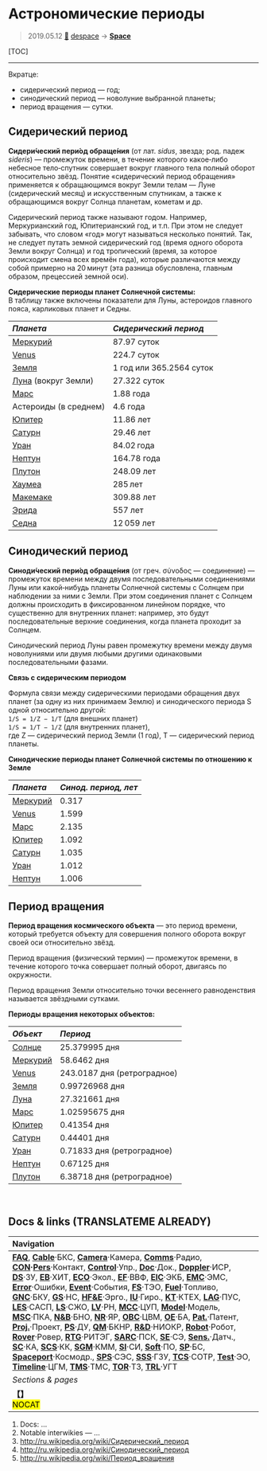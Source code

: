 # Астрономические периоды
> 2019.05.12 [🚀](../index/index.md) [despace](index.md) → **[Space](index.md)**

[TOC]

---

Вкратце:

   - сидерический период — год;
   - синодический период — новолуние выбранной планеты;
   - период вращения — сутки.


## Сидерический период
**Сидери́ческий пери́од обраще́ния** (от лат. *sidus*, звезда; род. падеж *sideris*) — промежуток времени, в течение которого какое‑либо небесное тело‑спутник совершает вокруг главного тела полный оборот относительно звёзд. Понятие «сидерический период обращения» применяется к обращающимся вокруг Земли телам — Луне (сидерический месяц) и искусственным спутникам, а также к обращающимся вокруг Солнца планетам, кометам и др.

Сидерический период также называют годом. Например, Меркурианский год, Юпитерианский год, и т.п. При этом не следует забывать, что словом «год» могут называться несколько понятий. Так, не следует путать земной сидерический год (время одного оборота Земли вокруг Солнца) и год тропический (время, за которое происходит смена всех времён года), которые различаются между собой примерно на 20 минут (эта разница обусловлена, главным образом, прецессией земной оси).

**Сидерические периоды планет Солнечной системы:**  
В таблицу также включены показатели для Луны, астероидов главного пояса, карликовых планет и Седны.

|*Планета*|*Сидерический период*|
|:--|:--|
|[Меркурий](mercury.md)|87.97 суток|
|[Venus](venus.md)|224.7 суток|
|[Земля](earth.md)|1 год или 365.2564 суток|
|[Луна](moon.md) (вокруг Земли)|27.322 суток|
|[Марс](mars.md)|1.88 года|
|Астероиды (в среднем)|4.6 года|
|[Юпитер](jupiter.md)|11.86 лет|
|[Сатурн](saturn.md)|29.46 лет|
|[Уран](uranus.md)|84.02 года|
|[Нептун](neptune.md)|164.78 года|
|[Плутон](pluto.md)|248.09 лет|
|[Хаумеа](haumea.md)|285 лет|
|[Макемаке](makemake.md)|309.88 лет|
|[Эрида](eris.md)|557 лет|
|[Седна](sedna.md)|12 059 лет|



## Синодический период
**Синоди́ческий пери́од обраще́ния** (от греч. σύνοδος — соединение) — промежуток времени между двумя последовательными соединениями Луны или какой‑нибудь планеты Солнечной системы с Солнцем при наблюдении за ними с Земли. При этом соединения планет с Солнцем должны происходить в фиксированном линейном порядке, что существенно для внутренних планет: например, это будут последовательные верхние соединения, когда планета проходит за Солнцем.

Синодический период Луны равен промежутку времени между двумя новолуниями или двумя любыми другими одинаковыми последовательными фазами.

**Связь с сидерическим периодом**

Формула связи между сидерическими периодами обращения двух планет (за одну из них принимаем Землю) и синодического периода S одной относительно другой:  
`1/S = 1/Z − 1/T` (для внешних планет)  
`1/S = 1/T − 1/Z` (для внутренних планет),  
где Z — сидерический период Земли (1 год), Т — сидерический период планеты.

**Синодические периоды планет Солнечной системы по отношению к Земле**

|*Планета*|*Синод. период, лет*|
|:--|:--|
|[Меркурий](mercury.md)|0.317|
|[Venus](venus.md)|1.599|
|[Марс](mars.md)|2.135|
|[Юпитер](jupiter.md)|1.092|
|[Сатурн](saturn.md)|1.035|
|[Уран](uranus.md)|1.012|
|[Нептун](neptune.md)|1.006|



## Период вращения
**Период вращения космического объекта** — это период времени, который требуется объекту для совершения полного оборота вокруг своей оси относительно звёзд.

Период вращения (физический термин) — промежуток времени, в течение которого точка совершает полный оборот, двигаясь по окружности.

Период вращения Земли относительно точки весеннего равноденствия называется звёздными сутками.

**Периоды вращения некоторых объектов:**

|*Объект*|*Период*|
|:--|:--|
|[Солнце](sun.md)|25.379995 дня|
|[Меркурий](mercury.md)|58.6462 дня|
|[Venus](venus.md)|243.0187 дня (ретроградное)|
|[Земля](earth.md)|0.99726968 дня|
|[Луна](moon.md)|27.321661 дня|
|[Марс](mars.md)|1.02595675 дня|
|[Юпитер](jupiter.md)|0.41354 дня|
|[Сатурн](saturn.md)|0.44401 дня|
|[Уран](uranus.md)|0.71833 дня (ретроградное)|
|[Нептун](neptune.md)|0.67125 дня|
|[Плутон](pluto.md)|6.38718 дня (ретроградное)|



<p style="page-break-after:always"> </p>

## Docs & links (TRANSLATEME ALREADY)
|Navigation|
|:--|
|**[FAQ](faq.md)**, **[Cable](cable.md)**·БКС, **[Camera](cam.md)**·Камера, **[Comms](comms.md)**·Радио, **[CON](contact.md)·[Pers](person.md)**·Контакт, **[Control](control.md)**·Упр., **[Doc](doc.md)**·Док., **[Doppler](doppler.md)**·ИСР, **[DS](ds.md)**·ЗУ, **[EB](eb.md)**·ХИТ, **[ECO](ecology.md)**·Экол., **[EF](ef.md)**·ВВФ, **[ElC](elc.md)**·ЭКБ, **[EMC](emc.md)**·ЭМС, **[Error](error.md)**·Ошибки, **[Event](event.md)**·События, **[FS](fs.md)**·ТЭО, **[Fuel](fuel.md)**·Топливо, **[GNC](gnc.md)**·БКУ, **[GS](scs.md)**·НС, **[HF&E](hfe.md)**·Эрго., **[IU](iu.md)**·Гиро., **[KT](kt.md)**·КТЕХ, **[LAG](lag.md)**·ПУC, **[LES](les.md)**·САСП, **[LS](ls.md)**·СЖО, **[LV](lv.md)**·РН, **[MCC](mcc.md)**·ЦУП, **[Model](model.md)**·Модель, **[MSC](sc.md)**·ПКА, **[N&B](nnb.md)**·БНО, **[NR](nr.md)**·ЯР, **[OBC](obc.md)**·ЦВМ, **[OE](oe.md)**·БА, **[Pat.](патент.md)**·Патент, **[Proj.](project.md)**·Проект, **[PS](ps.md)**·ДУ, **[QM](qm.md)**·БКНР, **[R&D](rnd.md)**·НИОКР, **[Robot](robotics.md)**·Робот, **[Rover](rover.md)**·Ровер, **[RTG](rtg.md)**·РИТЭГ, **[SARC](sarc.md)**·ПСК, **[SE](se.md)**·СЭ, **[Sens.](sensor.md)**·Датч., **[SC](sc.md)**·КА, **[SCS](scs.md)**·КК, **[SGM](sgm.md)**·КММ, **[SI](si.md)**·СИ, **[Soft](soft.md)**·ПО, **[SP](sp.md)**·БС, **[Spaceport](spaceport.md)**·Космодр., **[SPS](sps.md)**·СЭС, **[SSS](sss.md)**·ГЗУ, **[TCS](tcs.md)**·СОТР, **[Test](test.md)**·ЭО, **[Timeline](timeline.md)**·ЦГМ, **[TMS](tms.md)**·ТМС, **[TOR](tor.md)**·ТЗ, **[TRL](trl.md)**·УГТ|
|*Sections & pages*|
|**【[](.md)】**<br> <mark>NOCAT</mark>|

   1. Docs: …
   1. Notable interwikies — …
   1. <http://ru.wikipedia.org/wiki/Сидерический_период>
   1. <http://ru.wikipedia.org/wiki/Синодический_период>
   1. <http://ru.wikipedia.org/wiki/Период_вращения>
